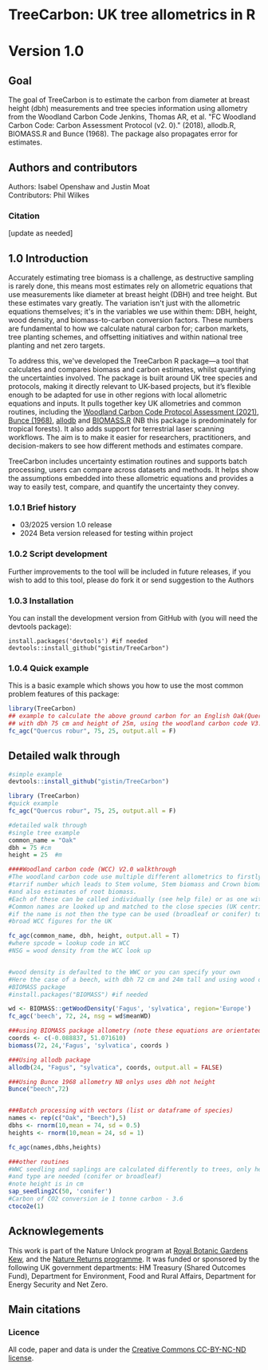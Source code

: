 # TreeCarbon: UK tree allometrics in R
# Version 1.0
## Goal
The goal of TreeCarbon is to estimate the carbon from diameter at breast height (dbh) measurements and tree species information using allometry from the Woodland Carbon Code Jenkins, Thomas AR, et al. "FC Woodland Carbon Code: Carbon Assessment Protocol (v2. 0)." (2018), allodb.R, BIOMASS.R and Bunce (1968). The package also propagates error for estimates.
## Authors and contributors
Authors: Isabel Openshaw and Justin Moat  
Contributors: Phil Wilkes
### Citation

[update as needed]



## 1.0 Introduction

Accurately estimating tree biomass is a challenge, as destructive sampling is rarely done, this means most estimates rely on allometric equations that use measurements like diameter at breast height (DBH) and tree height. But these estimates vary greatly. The variation isn't just with the allometric equations themselves; it's in the variables  we use within them: DBH, height, wood density, and biomass-to-carbon conversion factors. These numbers are fundamental to how we calculate natural carbon for; carbon markets, tree planting schemes, and offsetting initiatives and within national tree planting and net zero targets.

To address this, we've developed the TreeCarbon R package—a tool that calculates and compares biomass and carbon estimates, whilst quantifying the uncertainties involved. The package is built around UK tree species and protocols, making it directly relevant to UK-based projects, but it’s flexible enough to be adapted for use in other regions with local allometric equations and inputs. It pulls together key UK allometries and common routines, including the [Woodland Carbon Code Protocol Assessment (2021)](https://www.woodlandcarboncode.org.uk/images/PDFs/WCC_SurveyProtocol_Version2.1_March2021.pdf), [Bunce (1968)](https://doi.org/10.2307/2258105), [allodb](https://besjournals.onlinelibrary.wiley.com/doi/full/10.1111/2041-210X.13756) and [BIOMASS.R](https://besjournals.onlinelibrary.wiley.com/doi/full/10.1111/2041-210X.12753) (NB this package is predominately for tropical forests). It also adds support for terrestrial laser scanning workflows. The aim is to make it easier for researchers, practitioners, and decision-makers to see how different methods and estimates compare.

TreeCarbon includes uncertainty estimation routines and supports batch processing, users can compare across datasets and methods. It helps show the assumptions embedded into these allometric equations and provides a way to easily test, compare, and quantify the uncertainty they convey. 


### 1.0.1 Brief history

<!-- badges: start -->
* 03/2025 version 1.0 release
* 2024 Beta version released for testing within project
<!-- badges: end -->



### 1.0.2	Script development  

Further improvements to the tool will be included in future releases, if you wish to add to this tool, please do fork it or send suggestion to the Authors

### 1.0.3 Installation

You can install the development version from GitHub with (you will need the devtools package):

```
install.packages('devtools') #if needed
devtools::install_github("gistin/TreeCarbon")
```

### 1.0.4 Quick example

This is a basic example which shows you how to use the most common problem features of this package:

``` r
library(TreeCarbon)
## example to calculate the above ground carbon for an English Oak(Quercus robur)
## with dbh 75 cm and height of 25m, using the woodland carbon code V3.0
fc_agc("Quercus robur", 75, 25, output.all = F)
```
## Detailed walk through
``` r
#simple example
devtools::install_github("gistin/TreeCarbon")

library (TreeCarbon)
#quick example
fc_agc("Quercus robur", 75, 25, output.all = F)

#detailed walk through
#single tree example
common_name = "Oak"
dbh = 75 #cm
height = 25  #m

####Woodland carbon code (WCC) V2.0 walkthrough
#The woodland carbon code use multiple different allometrics to firstly derive
#tarrif number which leads to Stem volume, Stem biomass and Crown biomass 
#and also estimates of root biomass.
#Each of these can be called individually (see help file) or as one with fc_agc
#Common names are looked up and matched to the close species (UK centric),
#if the name is not then the type can be used (broadleaf or conifer) to give
#broad WCC figures for the UK

fc_agc(common_name, dbh, height, output.all = T)
#where spcode = lookup code in WCC
#NSG = wood density from the WCC look up


#wood density is defaulted to the WWC or you can specify your own
#Here the case of a beech, with dbh 72 cm and 24m tall and using wood density from the 
#BIOMASS package
#install.packages("BIOMASS") #if needed

wd <- BIOMASS::getWoodDensity('Fagus', 'sylvatica', region='Europe')
fc_agc('beech', 72, 24, nsg = wd$meanWD)

###using BIOMASS package allometry (note these equations are orientated to tropical areas)
coords <- c(-0.088837, 51.071610)
biomass(72, 24,'Fagus', 'sylvatica', coords )

###Using allodb package
allodb(24, "Fagus", "sylvatica", coords, output.all = FALSE)

###Using Bunce 1968 allometry NB onlys uses dbh not height
Bunce("beech",72)


###Batch processing with vectors (list or dataframe of species)
names <- rep(c("Oak", "Beech"),5)
dbhs <- rnorm(10,mean = 74, sd = 0.5)
heights <- rnorm(10,mean = 24, sd = 1)

fc_agc(names,dbhs,heights)

###other routines
#WWC seedling and saplings are calculated differently to trees, only height 
#and type are needed (conifer or broadleaf)
#note height is in cm
sap_seedling2C(50, 'conifer')
#Carbon of CO2 conversion ie 1 tonne carbon - 3.6
ctoco2e(1)
```

## Acknowlegements
This work is part of the Nature Unlock program at [Royal Botanic Gardens Kew](https://www.kew.org/wakehurst/nature-unlocked), and the [Nature Returns programme](https://www.kew.org/science/nature-returns).  It was funded or sponsored by the following UK government departments: HM Treasury (Shared Outcomes Fund), Department for Environment, Food and Rural Affairs, Department for Energy Security and Net Zero.

## Main citations

### Licence

All code, paper and data is under the [Creative Commons CC-BY-NC-ND license](https://creativecommons.org/licenses/by-nc-nd/2.0/).

